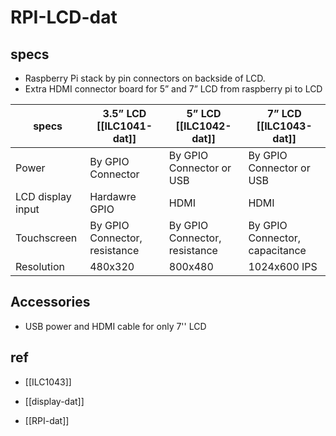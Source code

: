 # RPI-LCD-dat

## specs

- Raspberry Pi stack by pin connectors on backside of LCD.
- Extra HDMI connector board for 5” and 7” LCD from raspberry pi to LCD

| specs             | 3.5” LCD [[ILC1041-dat]]      | 5” LCD [[ILC1042-dat]]        | 7” LCD  [[ILC1043-dat]]                       |
| ----------------- | ----------------------------- | ----------------------------- | ------------------------------ |
| Power             | By GPIO Connector             | By GPIO Connector or USB      | By GPIO Connector or USB       |
| LCD display input | Hardawre GPIO                 | HDMI                          | HDMI                           |
| Touchscreen       | By GPIO Connector, resistance | By GPIO Connector, resistance | By GPIO Connector, capacitance |
| Resolution        | 480x320                       | 800x480                       | 1024x600 IPS                   |




## Accessories 

- USB power and HDMI cable for only 7'' LCD


## ref 

- [[ILC1043]]

- [[display-dat]]

- [[RPI-dat]]